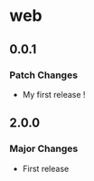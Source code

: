 # web

## 0.0.1

### Patch Changes

- My first release !

## 2.0.0

### Major Changes

- First release
